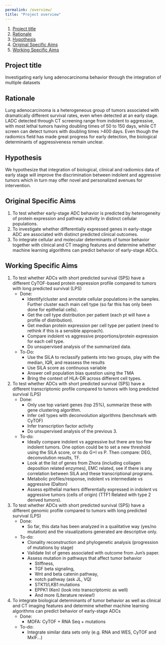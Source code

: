 ```yaml
---
permalink: /overview/
title: "Project overview"
---
```


1. [Project title](#title)
2. [Rationale](#rationale)
3. [Hypothesis](#hypothesis)
4. [Original Specific Aims](#osa)
5. [Working Specific Aims](#wsa)

## **Project title** <a name="title"></a>
Investigating early lung adenocarcinoma behavior through the integration of multiple datasets

## **Rationale** <a name="rationale"></a>
Lung adenocarcinoma is a heterogeneous group of tumors associated with dramatically different survival rates, even when detected at an early stage. LADC detected through CT screening range from indolent to aggressive, with most lethal tumors having doubling times of 50 to 150 days, while CT screen can detect tumors with doubling times >400 days. Even though the radiomics field has made great progress for early detection, the biological determinants of aggressiveness remain unclear.

## **Hypothesis** <a name="hypothesis"></a>
We hypothesize that integration of biological, clinical and radiomics data of early stage will improve the discrimination between indolent and aggressive tumors which in turn may offer novel and personalized avenues for intervention.

## **Original Specific Aims** <a name="osa"></a>
1.	To test whether early-stage ADC behavior is predicted by heterogeneity of protein expression and pathway activity in distinct cellular populations.
2.	To investigate whether differentially expressed genes in early-stage ADC are associated with distinct predicted clinical outcomes. 
3.	To integrate cellular and molecular determinants of tumor behavior together with clinical and CT imaging features and determine whether machine learning algorithms can predict behavior of early-stage ADCs.

## **Working Specific Aims** <a name="wsa"></a>
1.	To test whether ADCs with short predicted survival (SPS) have a different CyTOF-based protein expression profile compared to tumors with long predicted survival (LPS)
	* 	Done:
		*  Identify/cluster and annotate cellular populations in the samples. Further cluster each main cell type (so far this has only been done for epithelial cells).
		*  Get the cell type distribution per patient (each pt will have a profile of distribution).
		*  Get median protein expression per cell type per patient (need to rethink if this is a sensible approach).
		*  Compare indolent vs aggressive proportions/protein expression for each cell type.
		*  Do unsupervised analysis of the summarized data.
	*  To-Do:
		*  Use the SILA to reclassify patients into two groups, play with the median, IQR, and reassess the results
		*  Use SILA score as continuous variable
		*  Answer cell population bias question using the TMA
		*  Bring the context of HLA-DR across different cell types.
2.	To test whether ADCs with short predicted survival (SPS) have a different transcriptomic profile compared to tumors with long predicted survival (LPS)
	* Done:
		* Only use top variant genes (top 25%), summarize these with gene clustering algorithm.
		* Infer cell types with deconvolution algorithms (benchmark with CyTOF)
		* Infer transcription factor activity
		* Do unsupervised analysis of the previous 3.
	* To-do:
		* Ideally compare indolent vs aggressive but there are too few indolent tumors. One option could be to set a new threshold using the SILA score, or to do G+I vs P. Then compare: DEG, deconvolution results, TF. 
		* Look at the list of genes from Zhora (including collagen deposition related enzymes), EMC related, see if there is any correlation between SILA and these transcriptional programs.
		* Metabolic profiles/response, indolent vs intermediate vs aggressive (Dalton)
		* Assess epithelial markers differentially expressed in indolent vs aggressive tumors (cells of origin) (TTF1 Related with type 2 derived tumors).
3.	To test whether ADCs with short predicted survival (SPS) have a different genomic profile compared to tumors with long predicted survival (LPS)
	* Done:
		* So far, this data has been analyzed in a qualitative way (yes/no mutation) and the visualizations generated are descriptive only.
	* To-do:
		* Clonality reconstruction and phylogenetic analysis (progression of mutations by stage)
		* Validate list of genes associated with outcome from Jun’s paper.
		* Assess mutation in pathways that affect tumor behavior 
			* Stiffness, 
			* TGF beta signaling, 
			* Wnt and beta catenin pathway, 
			* notch pathway (ask JL, VQ)
			* STK11/LKB1 mutations
			* EPPK1 (Ken) (look into transcriptomic as well)
			* And more (Literature review!)
4.	To integrate biological determinants of tumor behavior as well as clinical and CT imaging features and determine whether machine learning algorithms can predict behavior of early-stage ADCs
	* Done:
		* MOFA: CyTOF + RNA Seq + mutations
	* To-do:
		* Integrate similar data sets only (e.g. RNA and WES, CyTOF and MxIF…)
